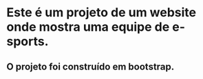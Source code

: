 # Este é um projeto de um website onde mostra uma equipe de e-sports.
## O projeto foi construído em bootstrap. 
